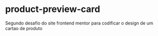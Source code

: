 # product-preview-card
Segundo desafio do site frontend mentor para codificar o design de um cartao de produto
